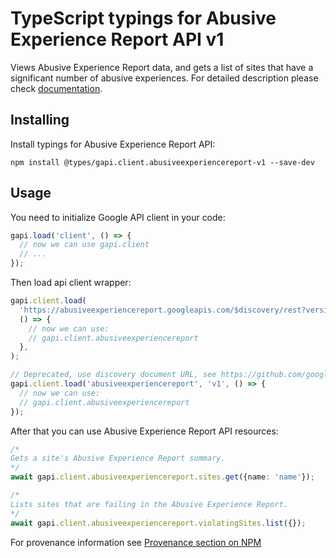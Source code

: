 # TypeScript typings for Abusive Experience Report API v1

Views Abusive Experience Report data, and gets a list of sites that have a significant number of abusive experiences.
For detailed description please check [documentation](https://developers.google.com/abusive-experience-report/).

## Installing

Install typings for Abusive Experience Report API:

```
npm install @types/gapi.client.abusiveexperiencereport-v1 --save-dev
```

## Usage

You need to initialize Google API client in your code:

```typescript
gapi.load('client', () => {
  // now we can use gapi.client
  // ...
});
```

Then load api client wrapper:

```typescript
gapi.client.load(
  'https://abusiveexperiencereport.googleapis.com/$discovery/rest?version=v1',
  () => {
    // now we can use:
    // gapi.client.abusiveexperiencereport
  },
);
```

```typescript
// Deprecated, use discovery document URL, see https://github.com/google/google-api-javascript-client/blob/master/docs/reference.md#----gapiclientloadname----version----callback--
gapi.client.load('abusiveexperiencereport', 'v1', () => {
  // now we can use:
  // gapi.client.abusiveexperiencereport
});
```

After that you can use Abusive Experience Report API resources: <!-- TODO: make this work for multiple namespaces -->

```typescript
/*
Gets a site's Abusive Experience Report summary.
*/
await gapi.client.abusiveexperiencereport.sites.get({name: 'name'});

/*
Lists sites that are failing in the Abusive Experience Report.
*/
await gapi.client.abusiveexperiencereport.violatingSites.list({});
```

For provenance information see [Provenance section on NPM](https://www.npmjs.com/package/@maxim_mazurok/gapi.client.abusiveexperiencereport-v1#Provenance:~:text=none-,Provenance,-Built%20and%20signed)
